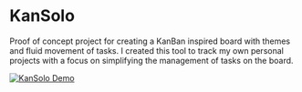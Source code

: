 # KanSolo
Proof of concept project for creating a KanBan inspired board with themes and fluid movement of tasks. 
I created this tool to track my own personal projects with a focus on simplifying the management of tasks on the board.
 
[![KanSolo Demo](http://img.youtube.com/vi/zKUTJyZ8OJE/0.jpg)](https://www.youtube.com/watch?v=zKUTJyZ8OJE "KanSolo Demo")
